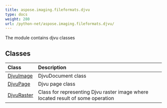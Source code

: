 ```yaml
---
title: aspose.imaging.fileformats.djvu
type: docs
weight: 280
url: /python-net/aspose.imaging.fileformats.djvu/
---
```



The module contains djvu classes

## **Classes**
| **Class** | **Description** |
| :- | :- |
| [DjvuImage](/imaging/python-net/aspose.imaging.fileformats.djvu/djvuimage/) | DjvuDocument class |
| [DjvuPage](/imaging/python-net/aspose.imaging.fileformats.djvu/djvupage/) | Djvu page class |
| [DjvuRaster](/imaging/python-net/aspose.imaging.fileformats.djvu/djvuraster/) | Class for representing Djvu raster image where located result of some operation |
